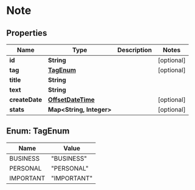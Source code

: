 

# Note

## Properties

Name | Type | Description | Notes
------------ | ------------- | ------------- | -------------
**id** | **String** |  |  [optional]
**tag** | [**TagEnum**](#TagEnum) |  |  [optional]
**title** | **String** |  | 
**text** | **String** |  | 
**createDate** | [**OffsetDateTime**](OffsetDateTime.md) |  |  [optional]
**stats** | **Map&lt;String, Integer&gt;** |  |  [optional]



## Enum: TagEnum

Name | Value
---- | -----
BUSINESS | &quot;BUSINESS&quot;
PERSONAL | &quot;PERSONAL&quot;
IMPORTANT | &quot;IMPORTANT&quot;



